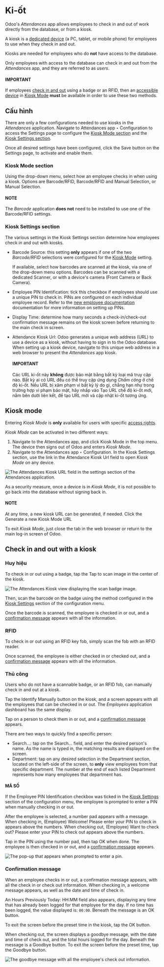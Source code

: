 # Ki-ốt

Odoo's *Attendances* app allows employees to check in and out of work directly from the database, or
from a kiosk.

A kiosk is a [dedicated device](hardware.md) (a PC, tablet, or mobile phone) for employees to use
when they check in and out.

Kiosks are needed for employees who do **not** have access to the database.

Only employees with access to the database can check in and out from the *Attendances* app, and they
are referred to as *users*.

#### IMPORTANT
If employees [check in and out](#attendances-kiosk-mode-entry) using a badge or an RFID,
then an [accessible device](hardware.md) in [Kiosk Mode](#attendances-kiosk-mode)
**must** be available in order to use these two methods.

## Cấu hình

There are only a few configurations needed to use kiosks in the *Attendances* application. Navigate
to Attendances app ‣ Configuration to access the Settings page to
configure the [Kiosk Mode section](#attendances-kiosk-mode) and the [Kiosk Settings section](#attendances-kiosk-settings).

Once all desired settings have been configured, click the Save button on the
Settings page, to activate and enable them.

<a id="attendances-kiosk-mode"></a>

### Kiosk Mode section

Using the drop-down menu, select how an employee checks in when using a kiosk. Options are
Barcode/RFID, Barcode/RFID and Manual Selection, or Manual
Selection.

#### NOTE
The *Barcode* application **does not** need to be installed to use one of the Barcode/RFID
settings.

<a id="attendances-kiosk-settings"></a>

### Kiosk Settings section

The various settings in the Kiosk Settings section determine how employees check in and
out with kiosks.

- Barcode Source: this setting **only** appears if one of the two *Barcode/RFID*
  selections were configured for the [Kiosk Mode](#attendances-kiosk-mode) setting.

  If available, select how barcodes are scanned at the kiosk, via one of the drop-down menu options.
  Barcodes can be scanned with a dedicated Scanner, or with a device's camera
  (Front Camera or Back Camera).
- Employee PIN Identification: tick this checkbox if employees should use a unique PIN
  to check in. PINs are configured on each individual employee record. Refer to the [new
  employee documentation](../employees/new_employee.md#employees-hr-settings) documentation for more information on setting up
  PINs.
- Display Time: determine how many seconds a check-in/check-out confirmation message
  remains on the kiosk screen before returning to the main check in screen.
- Attendance Kiosk Url: Odoo generates a unique web address (URL) to use a device as a
  kiosk, without having to sign in to the Odoo database. When setting up a kiosk device, navigate to
  this unique web address in a web browser to present the *Attendances* app kiosk.

  #### IMPORTANT
  Các URL ki-ốt này **không** được bảo mật bằng bất kỳ loại mã truy cập nào. Bất kỳ ai có URL đều có thể truy cập ứng dụng *Chấm công* ở chế độ ki-ốt. Nếu URL bị xâm phạm vì bất kỳ lý do gì, chẳng hạn như trong trường hợp vi phạm bảo mật, hãy nhấp vào Tạo URL chế độ ki-ốt mới, nằm bên dưới liên kết, để tạo URL mới và cập nhật ki-ốt tương ứng.

## Kiosk mode

Entering *Kiosk Mode* is **only** available for users with specific [access rights](../attendances.md#attendances-access-rights).

*Kiosk Mode* can be activated in two different ways:

1. Navigate to the Attendances app, and click Kiosk Mode in the top
   menu. The device then signs out of Odoo and enters *Kiosk Mode*.
2. Navigate to the Attendances app ‣ Configuration. In the Kiosk
   Settings section, use the link in the Attendance Kiosk Url field to open *Kiosk
   Mode* on any device.

![The Attendances Kiosk URL field in the settings section of the Attendances application.](../../../_images/kiosk-url.png)

As a security measure, once a device is in *Kiosk Mode*, it is not possible to go back into the
database without signing back in.

#### NOTE
At any time, a new kiosk URL can be generated, if needed. Click the <i class="fa fa-refresh"></i>
Generate a new Kiosk Mode URL

To exit *Kiosk Mode*, just close the tab in the web browser or return to the main log-in screen of
Odoo.

<a id="attendances-kiosk-mode-entry"></a>

## Check in and out with a kiosk

### Huy hiệu

To check in or out using a badge, tap the <i class="fa fa-camera"></i> Tap to scan image in the
center of the kiosk.

![The Attendances Kiosk view displaying the scan badge image.](../../../_images/scan-badge.png)

Then, scan the barcode on the badge using the method configured in the [Kiosk Settings](#attendances-kiosk-settings) section of the configuration menu.

Once the barcode is scanned, the employee is checked in or out, and a [confirmation message](#attendances-confirmation) appears with all the information.

### RFID

To check in or out using an RFID key fob, simply scan the fob with an RFID reader.

Once scanned, the employee is either checked in or checked out, and a [confirmation message](#attendances-confirmation) appears with all the information.

### Thủ công

Users who do not have a scannable badge, or an RFID fob, can manually check in and out at a kiosk.

Tap the Identify Manually button on the kiosk, and a screen appears with all the
employees that can be checked in or out. The *Employees* application dashboard has the same display.

Tap on a person to check them in or out, and a [confirmation message](#attendances-confirmation) appears.

There are two ways to quickly find a specific person:

- Search...: tap on the Search... field, and enter the desired person's
  name. As the name is typed in, the matching results are displayed on the screen.
- Department: tap on any desired selection in the Department section,
  located on the left-side of the screen, to **only** view employees from that specific department.
  The number at the end of each listed Department represents how many employees that
  department has.

#### MÃ SỐ

If the Employee PIN Identification checkbox was ticked in the [Kiosk Settings](#attendances-kiosk-settings) section of the configuration menu, the employee is prompted to enter a
PIN when manually checking in or out.

After the employee is selected, a number pad appears with a message. When checking in,
(Employee) Welcome! Please enter your PIN to check in appears above the numbers. When
checking out, (Employee) Want to check out? Please enter your PIN to check out appears
above the numbers.

Tap in the PIN using the number pad, then tap OK when done. The employee is then checked
in or out, and a [confirmation message](#attendances-confirmation) appears.

![The pop-up that appears when prompted to enter a pin.](../../../_images/enter-pin.png)

<a id="attendances-confirmation"></a>

### Confirmation message

When an employee checks in or out, a confirmation message appears, with all the check in or check
out information. When checking in, a welcome message appears, as well as the date and time of check
in.

An Hours Previously Today: HH:MM field also appears, displaying any time that has
already been logged for that employee for the day. If no time has been logged, the value displayed
is: `00:00`. Beneath the message is an OK button.

To exit the screen before the preset time in the kiosk, tap the OK button.

When checking out, the screen displays a goodbye message, with the date and time of check out, and
the total hours logged for the day. Beneath the message is a Goodbye button. To exit the
screen before the preset time, tap the Goodbye button.

![The goodbye message with all the employee's check out information.](../../../_images/goodbye-message.png)
